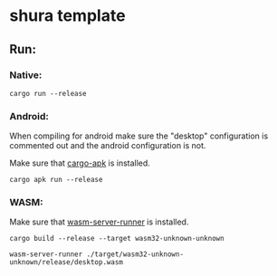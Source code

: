 # shura template

## Run:

### Native:
```
cargo run --release
```

### Android:
When compiling for android make sure the "desktop" configuration is commented out and the android configuration is not.

Make sure that [cargo-apk](https://github.com/rust-mobile/cargo-apk) is installed.
```
cargo apk run --release
```

### WASM:
Make sure that [wasm-server-runner](https://github.com/jakobhellermann/wasm-server-runner) is installed.

```
cargo build --release --target wasm32-unknown-unknown

wasm-server-runner ./target/wasm32-unknown-unknown/release/desktop.wasm

```